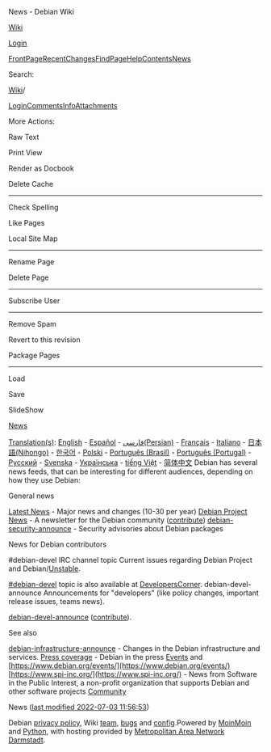 News - Debian Wiki

[](https://www.debian.org)

[Wiki](https://wiki.debian.org/FrontPage)

[Login](https://wiki.debian.org/News?action=login)

[FrontPage](https://wiki.debian.org/FrontPage)[RecentChanges](https://wiki.debian.org/RecentChanges)[FindPage](https://wiki.debian.org/FindPage)[HelpContents](https://wiki.debian.org/HelpContents)[News](https://wiki.debian.org/News)

Search:

[](https://www.debian.org)

[Wiki](https://wiki.debian.org/FrontPage)/

[Login](https://wiki.debian.org/News?action=login)[Comments](https://wiki.debian.org/News)[Info](https://wiki.debian.org/News?action=info)[Attachments](https://wiki.debian.org/News?action=AttachFile)

More Actions:

Raw Text

Print View

Render as Docbook

Delete Cache

------------------------

Check Spelling

Like Pages

Local Site Map

------------------------

Rename Page

Delete Page

------------------------

Subscribe User

------------------------

Remove Spam

Revert to this revision

Package Pages

------------------------

Load

Save

SlideShow

[News](https://wiki.debian.org/News)

[Translation(s)](https://wiki.debian.org/DebianWiki/EditorGuide#translation): [English](https://wiki.debian.org/News) - [Español](https://wiki.debian.org/es/News) - [فارسی(Persian)](https://wiki.debian.org/fa/News) - [Français](https://wiki.debian.org/fr/News) - [Italiano](https://wiki.debian.org/it/News) - [日本語(Nihongo)](https://wiki.debian.org/ja/News) - [한국어](https://wiki.debian.org/ko/News) - [Polski](https://wiki.debian.org/pl/Wiadomo%C5%9Bci) - [Português (Brasil)](https://wiki.debian.org/pt_BR/News) - [Português (Portugal)](https://wiki.debian.org/pt_PT/News) - [Русский](https://wiki.debian.org/ru/News) - [Svenska](https://wiki.debian.org/sv/News) - [Українська](https://wiki.debian.org/uk/News) - [tiếng Việt](https://wiki.debian.org/vi/News) - [简体中文](https://wiki.debian.org/zh_CN/News)  Debian has several news feeds, that can be interesting for different audiences, depending on how they use Debian: 

General news

[Latest News](https://www.debian.org/News) - Major news and changes (10-30 per year) [Debian Project News](https://www.debian.org/News/project/) - A newsletter for the Debian community ([contribute](https://wiki.debian.org/ProjectNews)) [debian-security-announce](https://www.debian.org/security/#DSAS) - Security advisories about Debian packages  

News for Debian contributors

#debian-devel IRC channel topic Current issues regarding Debian Project and Debian/[Unstable](https://wiki.debian.org/DebianUnstable). 

[#debian-devel](ircs://irc.debian.org/#debian-devel) topic is also available at [DevelopersCorner](https://wiki.debian.org/DevelopersCorner). debian-devel-announce Announcements for "developers" (like policy changes, important release issues, teams news). 

[debian-devel-announce](https://lists.debian.org/debian-devel-announce) ([contribute](https://wiki.debian.org/DeveloperNews)). 

See also

[debian-infrastructure-announce](https://lists.debian.org/debian-infrastructure-announce/) - Changes in the  Debian infrastructure and services. [Press coverage](https://wiki.debian.org/PressCoverage) - Debian in the press [Events](https://wiki.debian.org/DebianEvents) and [https://www.debian.org/events/](https://www.debian.org/events/) [https://www.spi-inc.org/](https://www.spi-inc.org/) - News from Software in the Public Interest, a non-profit organization that supports Debian and other software projects  [Community](https://wiki.debian.org/Community) 

News  ([last modified 2022-07-03 11:56:53](https://wiki.debian.org/News?action=info))

Debian [privacy policy](https://www.debian.org/legal/privacy), Wiki [team](https://wiki.debian.org/Teams/DebianWiki), [bugs](https://bugs.debian.org/wiki.debian.org) and [config](https://salsa.debian.org/debian/wiki.debian.org).Powered by [MoinMoin](https://moinmo.in/) and [Python](https://moinmo.in/Python), with hosting provided by [Metropolitan Area Network Darmstadt](https://www.man-da.de/).